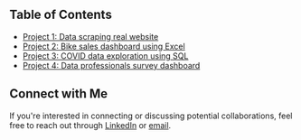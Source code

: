 ## Table of Contents
- [Project 1: Data scraping real website](#project-1-Data-scraping-real-website)
- [Project 2: Bike sales dashboard using Excel](#project-2-Bike-sales-dashboard-using-Excel)
- [Project 3: COVID data exploration using SQL](#project-3-COVID-data-exploration-using-SQL)
- [Project 4: Data professionals survey dashboard](#project-3-Data-professionals-survey-dashboard)


## Connect with Me
If you're interested in connecting or discussing potential collaborations, feel free to reach out through [LinkedIn](www.linkedin.com/in/sreedeepek) or [email](letsmail.sree@gmail.com).
